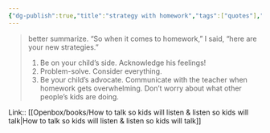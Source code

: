```yaml
---
{"dg-publish":true,"title":"strategy with homework","tags":["quotes"],"date":"2023-10-21T16:54:56+04:00","modified_at":"2023-11-06T21:49:47+04:00","alias":"strategy with homework","dg-path":"/quotes/202310211654.md","permalink":"/quotes/202310211654/","dgPassFrontmatter":true}
---
```



> better summarize. “So when it comes to homework,” I said, “here are your new strategies.”
> 1. Be on your child’s side. Acknowledge his feelings!
> 2. Problem-solve. Consider everything.
> 3. Be your child’s advocate. Communicate with the teacher when homework gets overwhelming. Don’t worry about what other people’s kids are doing.

Link:: [[Openbox/books/How to talk so kids will listen & listen so kids will talk|How to talk so kids will listen & listen so kids will talk]]
